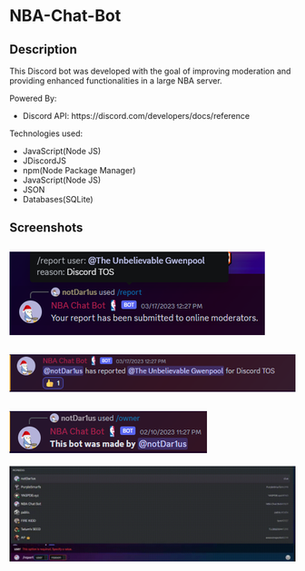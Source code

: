 # NBA-Chat-Bot

## Description

This Discord bot was developed with the goal of improving moderation and providing enhanced functionalities in a large NBA server.

Powered By:

<ul>
    <li>Discord API: https://discord.com/developers/docs/reference</li>
</ul>

Technologies used:

<ul>
    <li>JavaScript(Node JS)</li>
    <li>JDiscordJS</li>
    <li>npm(Node Package Manager)</li>
    <li>JavaScript(Node JS)</li>
    <li>JSON</li>
    <li>Databases(SQLite)</li>
</ul>

## Screenshots

## ![Alt text](screenshots/initialReport.png)

## ![Alt text](screenshots/reportLogged.png)

## ![Alt text](screenshots/OwnerCommand.png)

![Alt text](screenshots/GifReport.gif)
